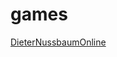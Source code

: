 # games
[DieterNussbaumOnline](http://htmlpreview.github.io/?https://github.com/etk66296/games/blob/master/dn1Online/index.html)